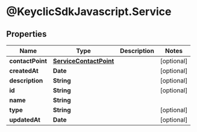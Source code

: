 # @KeyclicSdkJavascript.Service

## Properties
Name | Type | Description | Notes
------------ | ------------- | ------------- | -------------
**contactPoint** | [**ServiceContactPoint**](ServiceContactPoint.md) |  | [optional] 
**createdAt** | **Date** |  | [optional] 
**description** | **String** |  | [optional] 
**id** | **String** |  | [optional] 
**name** | **String** |  | 
**type** | **String** |  | [optional] 
**updatedAt** | **Date** |  | [optional] 


